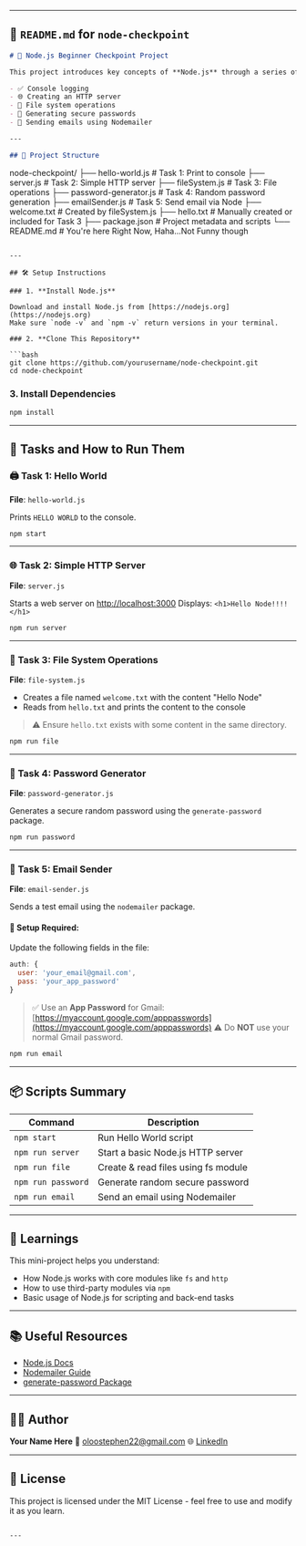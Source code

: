 
---

## 📘 `README.md` for `node-checkpoint`

```markdown
# 🚀 Node.js Beginner Checkpoint Project

This project introduces key concepts of **Node.js** through a series of beginner-friendly tasks. It covers:

- ✅ Console logging
- 🌐 Creating an HTTP server
- 📁 File system operations
- 🔐 Generating secure passwords
- 📧 Sending emails using Nodemailer

---

## 📂 Project Structure

```

node-checkpoint/
├── hello-world.js            # Task 1: Print to console
├── server.js                 # Task 2: Simple HTTP server
├── fileSystem.js            # Task 3: File operations
├── password-generator.js     # Task 4: Random password generation
├── emailSender.js           # Task 5: Send email via Node
├── welcome.txt               # Created by fileSystem.js
├── hello.txt                 # Manually created or included for Task 3
├── package.json              # Project metadata and scripts
└── README.md                 # You're here Right Now, Haha...Not Funny though

````

---

## 🛠️ Setup Instructions

### 1. **Install Node.js**

Download and install Node.js from [https://nodejs.org](https://nodejs.org)  
Make sure `node -v` and `npm -v` return versions in your terminal.

### 2. **Clone This Repository**

```bash
git clone https://github.com/yourusername/node-checkpoint.git
cd node-checkpoint
````

### 3. **Install Dependencies**

```bash
npm install
```

---

## 🧪 Tasks and How to Run Them

### 🖨️ Task 1: Hello World

**File**: `hello-world.js`

Prints `HELLO WORLD` to the console.

```bash
npm start
```

---

### 🌐 Task 2: Simple HTTP Server

**File**: `server.js`

Starts a web server on [http://localhost:3000](http://localhost:3000)
Displays: `<h1>Hello Node!!!!</h1>`

```bash
npm run server
```

---

### 📂 Task 3: File System Operations

**File**: `file-system.js`

* Creates a file named `welcome.txt` with the content "Hello Node"
* Reads from `hello.txt` and prints the content to the console

> ⚠️ Ensure `hello.txt` exists with some content in the same directory.

```bash
npm run file
```

---

### 🔐 Task 4: Password Generator

**File**: `password-generator.js`

Generates a secure random password using the `generate-password` package.

```bash
npm run password
```

---

### 📧 Task 5: Email Sender

**File**: `email-sender.js`

Sends a test email using the `nodemailer` package.

#### 🔐 Setup Required:

Update the following fields in the file:

```js
auth: {
  user: 'your_email@gmail.com',
  pass: 'your_app_password'
}
```

> ✅ Use an **App Password** for Gmail: [https://myaccount.google.com/apppasswords](https://myaccount.google.com/apppasswords)
> ⚠️ Do **NOT** use your normal Gmail password.

```bash
npm run email
```

---

## 📦 Scripts Summary

| Command            | Description                         |
| ------------------ | ----------------------------------- |
| `npm start`        | Run Hello World script              |
| `npm run server`   | Start a basic Node.js HTTP server   |
| `npm run file`     | Create & read files using fs module |
| `npm run password` | Generate random secure password     |
| `npm run email`    | Send an email using Nodemailer      |

---

## 🧠 Learnings

This mini-project helps you understand:

* How Node.js works with core modules like `fs` and `http`
* How to use third-party modules via `npm`
* Basic usage of Node.js for scripting and back-end tasks

---

## 📚 Useful Resources

* [Node.js Docs](https://nodejs.org/en/docs/)
* [Nodemailer Guide](https://www.w3schools.com/nodejs/nodejs_email.asp)
* [generate-password Package](https://www.npmjs.com/package/generate-password)

---

## 👨‍💻 Author

**Your Name Here**
📧 [oloostephen22@gmail.com](oloostephen22@gmail.com)
🌐 [LinkedIn](https://www.linkedin.com/in/stephenoloolegacyio)

---

## 📝 License

This project is licensed under the MIT License - feel free to use and modify it as you learn.

```

---


```
